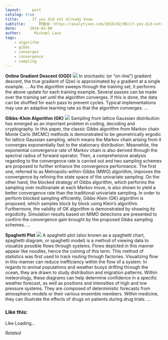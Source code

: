 ```yaml
---
layout:     post
catalog: true
title:      If you did not already know
subtitle:      转载自：https://analytixon.com/2019/02/08/if-you-did-not-already-know-633/
date:      2019-02-08
author:      Michael Laux
tags:
    - algorithm
    - gibbs
    - converges
    - convergence
    - sampling
---
```


**Online Gradient Descent (OGD)** ![](https://analytixon.files.wordpress.com/2015/01/google.png?w=529)
In stochastic (or “on-line”) gradient descent, the true gradient of Q(w) is approximated by a gradient at a single example. … As the algorithm sweeps through the training set, it performs the above update for each training example. Several passes can be made over the training set until the algorithm converges. If this is done, the data can be shuffled for each pass to prevent cycles. Typical implementations may use an adaptive learning rate so that the algorithm converges. … 

**Gibbs-Klein Algorithm (GK)** ![](https://analytixon.files.wordpress.com/2015/01/google.png?w=529)
Sampling from lattice Gaussian distribution has emerged as an important problem in coding, decoding and cryptography. In this paper, the classic Gibbs algorithm from Markov chain Monte Carlo (MCMC) methods is demonstrated to be geometrically ergodic for lattice Gaussian sampling, which means the Markov chain arising from it converges exponentially fast to the stationary distribution. Meanwhile, the exponential convergence rate of Markov chain is also derived through the spectral radius of forward operator. Then, a comprehensive analysis regarding to the convergence rate is carried out and two sampling schemes are proposed to further enhance the convergence performance. The first one, referred to as Metropolis-within-Gibbs (MWG) algorithm, improves the convergence by refining the state space of the univariate sampling. On the other hand, the blocked strategy of Gibbs algorithm, which performs the sampling over multivariate at each Markov move, is also shown to yield a better convergence rate than the traditional univariate sampling. In order to perform blocked sampling efficiently, Gibbs-Klein (GK) algorithm is proposed, which samples block by block using Klein’s algorithm. Furthermore, the validity of GK algorithm is demonstrated by showing its ergodicity. Simulation results based on MIMO detections are presented to confirm the convergence gain brought by the proposed Gibbs sampling schemes. … 

**Spaghetti Plot** ![](https://analytixon.files.wordpress.com/2015/01/google.png?w=529)
A spaghetti plot (also known as a spaghetti chart, spaghetti diagram, or spaghetti model) is a method of viewing data to visualize possible flows through systems. Flows depicted in this manner appear like noodles, hence the coining of this term. This method of statistics was first used to track routing through factories. Visualizing flow in this manner can reduce inefficiency within the flow of a system. In regards to animal populations and weather buoys drifting through the ocean, they are drawn to study distribution and migration patterns. Within meteorology, these diagrams can help determine confidence in a specific weather forecast, as well as positions and intensities of high and low pressure systems. They are composed of deterministic forecasts from atmospheric models or their various ensemble members. Within medicine, they can illustrate the effects of drugs on patients during drug trials. … 





### Like this:

Like Loading...


*Related*

